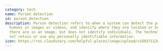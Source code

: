 ```yaml
---
category: tech
name: Person detection
id: person_detection
description: Person detection refers to when a system can detect the presence of
  humans in images or videos, and identify where they are located or how many
  there are in an image, but does not identify individuals. The technology does
  not retain or use any personally identifiable information.
icon: https://res.cloudinary.com/helpful-places/image/upload/v1683711208/dtpr-icons/tech/person_detection_szf3jn.svg
---
```

